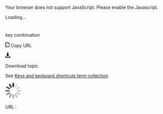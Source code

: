 Your browser does not support JavaScript. Please enable the Javascript.

Loading...

# 

key combination

![Copy URL](media/key-combination/Copy.png)
Copy URL

![Download](media/key-combination/Download.png)

Download topic

See [Keys and keyboard shortcuts term collection](https://worldready.cloudapp.net/Styleguide/Read?id=2700&topicid=27401)

![In progress](media/key-combination/activity-large.gif)

URL :
